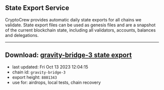 ## State Export Service
CryptoCrew provides automatic daily state exports for all chains we validate. State export files can be used as genesis files and are a snapshot of the current blockchain state, including all validators, accounts, balances and delegations.

---
**Download: [gravity-bridge-3 state export](https://dl.ccvalidators.com/SERVICE/gravitybridge/gravity-bridge-3_export_8801343.json)**
---

- last updated: Fri Oct 13 2023 12:04:15
- chain id: `gravity-bridge-3`
- export height: `8801343`
- use for: airdrops, local tests, chain recovery
